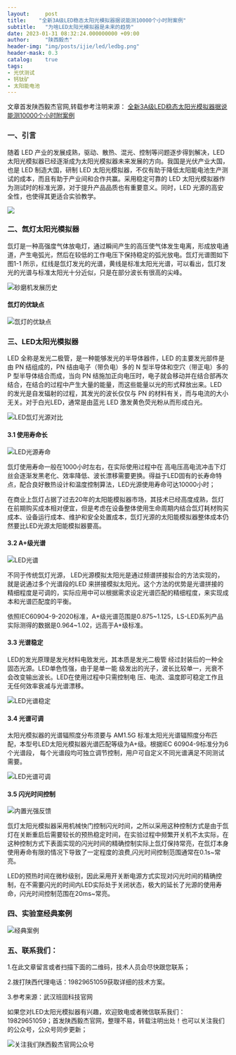 ```yaml
---
layout:     post
title:    "全新3A级LED稳态太阳光模拟器据说能测10000个小时附案例"
subtitle:   "为啥LED太阳光模拟器是未来的趋势"
date: 2023-01-31 08:32:24.000000000 +09:00
author:     "陕西毅杰"
header-img: "img/posts/ijie/led/ledbg.png"
header-mask: 0.3
catalog:    true
tags:
- 光伏测试
- 钙钛矿
- 太阳能电池
---
```


文章首发陕西毅杰官网,转载参考注明来源：
[全新3A级LED稳态太阳光模拟器据说能测10000个小时附案例](http://www.shaanxiyijie.com/data-4-3-105.html)

### 一、引言

随着 LED 产业的发展成熟，驱动、散热、混光、控制等问题逐步得到解决，LED 太阳光模拟器已经逐渐成为太阳光模拟器未来发展的方向。我国是光伏产业大国，也是 LED 制造大国，研制 LED 太阳光模拟器，不仅有助于降低太阳能电池生产测试的成本，而且有助于产业间和合作共赢。采用稳定可靠的 LED 太阳光模拟器作为测试时的标准光源，对于提升产品品质也有重要意义。同时，LED 光源的高安全性，也使得其更适合实验教学。

![](https://yizibi.github.io/img/posts/ijie/led/LED太阳光模拟器陕西毅杰.png)


### 二、氙灯太阳光模拟器

氙灯是一种高强度气体放电灯，通过瞬间产生的高压使气体发生电离，形成放电通道，产生电弧光，然后在较低的工作电压下保持稳定的弧光放电。氙灯光谱图如下图1-1 所示，红线是氙灯发光的光谱，黄线是标准太阳光光谱，可以看出，氙灯发光的光谱与标准太阳光十分近似，只是在部分波长有很高的尖峰。

![砂磨机发展历史](https://yizibi.github.io/img/posts/ijie/led/氙灯光谱.png)

#### 氙灯的优缺点

![氙灯的优缺点](https://yizibi.github.io/img/posts/ijie/led/氙灯光源的优缺点.png)


### 三、LED太阳光模拟器

LED 全称是发光二极管，是一种能够发光的半导体器件，LED 的主要发光部件是由 PN 结组成的，PN 结由电子（带负电）多的 N 型半导体和空穴（带正电）多的 P 型半导体结合而成，当向 PN 结施加正向电压时，电子就会移动并在结合部再次结合，在结合的过程中产生大量的能量，而这些能量以光的形式释放出来。LED 的发光是自发辐射的过程，其发光的波长仅仅与 PN 的材料有关，而与电流的大小无关。对于白光LED，通常是由蓝光 LED 激发黄色荧光粉从而形成白光。

![LED氙灯光源对比](https://yizibi.github.io/img/posts/ijie/led/氙灯LED对比.png)

#### 3.1 使用寿命长

![LED光源寿命](https://yizibi.github.io/img/posts/ijie/led/LED.png)

氙灯使用寿命一般在1000小时左右，在实际使用过程中在 高电压高电流冲击下灯丝会逐渐发黑老化、效率降低、波长漂移需要更换。得益于LED固有的长寿命特点，配合良好散热设计和温度控制算法，LED光源使用寿命可达10000小时；

在商业上氙灯占据了过去20年的太阳能模拟器市场，其技术已经高度成熟，氙灯在前期购买成本相对便宜，但是考虑在设备整体使用生命周期内结合氙灯耗材购买成本、设备运行成本、维护和安全处置成本，氙灯光源的太阳能模拟器整体成本仍然要比LED光源太阳能模拟器要高。

#### 3.2 A+级光谱

![LED光谱](https://yizibi.github.io/img/posts/ijie/led/A+光谱.png)

不同于传统氙灯光源， LED光源模拟太阳光是通过频谱拼接拟合的方法实现的，就是说通过多个光谱段的LED 来拼接模拟太阳光。这个方法的优势是光谱拼接的精细程度是可调的，实际应用中可以根据需求设定光谱匹配的精细程度，来实现成本和光谱匹配度的平衡。

依照IEC60904-9-2020标准，A+级光谱范围是0.875~1.125，LS-LED系列产品实际测得的数据是0.964~1.02，远高于A+级标准。

#### 3.3 光谱稳定

LED的发光原理是发光材料电致发光，其本质是发光二极管 经过封装后的一种全固态光源。LED单色性强，由于是单一能 级发出的光子，波长比较单一，光衰不会改变输出波长。LED在使用过程中只需控制电 压、电流、温度即可稳定工作且无任何效率衰减与光谱漂移。

![LED光谱稳定](https://yizibi.github.io/img/posts/ijie/led/光谱稳定.jpeg)

#### 3.4 光谱可调

太阳光模拟器的光谱辐照度分布须要与 AM1.5G 标准太阳光光谱辐照度分布匹配，本型号LED太阳光模拟器光谱匹配等级为A+级。根据IEC 60904-9标准分为6个光谱段， 每个光谱段均可独立调节控制，用户可自定义不同光谱满足不同测试需要。

![LED光谱可调](https://yizibi.github.io/img/posts/ijie/led/LED光谱可调.png)

#### 3.5 闪光时间控制

![内置光强反馈](https://yizibi.github.io/img/posts/ijie/led/内置光强反馈.jpeg)

氙灯太阳光模拟器采用机械快门控制闪光时间，之所以采用这种控制方式是由于氙灯在关断重启后需要较长的预热稳定时间，在实验过程中频繁开关机不太实际，在这种控制方式下表面实现的闪光时间的精确控制实际上氙灯保持常亮，在氙灯本身使用寿命有限的情况下导致了一定程度的浪费,闪光时间控制范围通常在0.1s~常亮。

LED的预热时间在微秒级别，因此采用开关断电源方式实现对闪光时间的精确控制，在不需要闪光的时间内LED实际处于关闭状态，极大的延长了光源的使用寿命，闪光时间控制范围在20ms~常亮。

### 四、实验室经典案例

![经典案例](https://yizibi.github.io/img/posts/ijie/led/案例.png)

### 五、联系我们：

1.在此文章留言或者扫描下面的二维码，技术人员会尽快跟您联系；

2.拨打陕西代理电话：19829651059获取详细的技术方案。

3.参考来源：武汉班固科技官网

如果您对LED太阳光模拟器有兴趣，欢迎致电或者微信联系我们：19829651059；首发陕西毅杰官网，整理不易，转载注明出处！也可以关注我们的公众号，公众号同步更新；

![关注我们陕西毅杰官网公众号](https://yizibi.github.io/img/posts/ijie/led/陕西毅杰慧慧云选公众号搜一搜.png)
